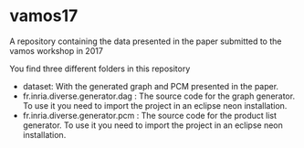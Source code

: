 # vamos17
A repository containing the data presented in the paper submitted to the vamos workshop in 2017

You find three different folders in this repository
* dataset: With the generated graph and PCM presented in the paper.
* fr.inria.diverse.generator.dag : The source code for the graph generator. To use it you need to import the project in an eclipse neon installation.
* fr.inria.diverse.generator.pcm : The source code for the product list generator. To use it you need to import the project in an eclipse neon installation.
